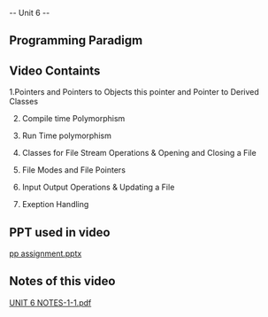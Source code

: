 -- Unit 6 -- 
## Programming Paradigm ##
## Video Containts ##

1.Pointers and Pointers to Objects this pointer and Pointer to Derived Classes

2. Compile time Polymorphism

3. Run Time polymorphism

4. Classes for File Stream Operations & Opening and Closing a File

5. File Modes and File Pointers

7. Input Output Operations & Updating a File

8. Exeption Handling

## PPT used in video ##
[pp assignment.pptx](https://github.com/Y-coderr/PPassignmentSubmission/files/13472591/pp.assignment.pptx)

## Notes of this video ##
[UNIT 6 NOTES-1-1.pdf](https://github.com/Y-coderr/PPassignmentSubmission/files/13472553/UNIT.6.NOTES-1-1.pdf)




